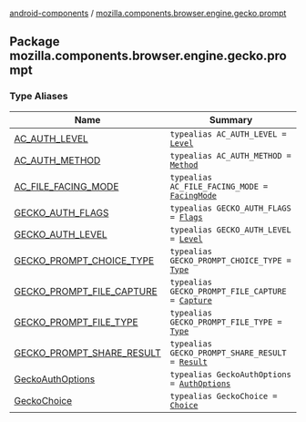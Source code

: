 [android-components](../index.md) / [mozilla.components.browser.engine.gecko.prompt](./index.md)

## Package mozilla.components.browser.engine.gecko.prompt

### Type Aliases

| Name | Summary |
|---|---|
| [AC_AUTH_LEVEL](-a-c_-a-u-t-h_-l-e-v-e-l.md) | `typealias AC_AUTH_LEVEL = `[`Level`](../mozilla.components.concept.engine.prompt/-prompt-request/-authentication/-level/index.md) |
| [AC_AUTH_METHOD](-a-c_-a-u-t-h_-m-e-t-h-o-d.md) | `typealias AC_AUTH_METHOD = `[`Method`](../mozilla.components.concept.engine.prompt/-prompt-request/-authentication/-method/index.md) |
| [AC_FILE_FACING_MODE](-a-c_-f-i-l-e_-f-a-c-i-n-g_-m-o-d-e.md) | `typealias AC_FILE_FACING_MODE = `[`FacingMode`](../mozilla.components.concept.engine.prompt/-prompt-request/-file/-facing-mode/index.md) |
| [GECKO_AUTH_FLAGS](-g-e-c-k-o_-a-u-t-h_-f-l-a-g-s.md) | `typealias GECKO_AUTH_FLAGS = `[`Flags`](https://mozilla.github.io/geckoview/javadoc/mozilla-central/org/mozilla/geckoview/GeckoSession/PromptDelegate/AuthPrompt/AuthOptions/Flags.html) |
| [GECKO_AUTH_LEVEL](-g-e-c-k-o_-a-u-t-h_-l-e-v-e-l.md) | `typealias GECKO_AUTH_LEVEL = `[`Level`](https://mozilla.github.io/geckoview/javadoc/mozilla-central/org/mozilla/geckoview/GeckoSession/PromptDelegate/AuthPrompt/AuthOptions/Level.html) |
| [GECKO_PROMPT_CHOICE_TYPE](-g-e-c-k-o_-p-r-o-m-p-t_-c-h-o-i-c-e_-t-y-p-e.md) | `typealias GECKO_PROMPT_CHOICE_TYPE = `[`Type`](https://mozilla.github.io/geckoview/javadoc/mozilla-central/org/mozilla/geckoview/GeckoSession/PromptDelegate/ChoicePrompt/Type.html) |
| [GECKO_PROMPT_FILE_CAPTURE](-g-e-c-k-o_-p-r-o-m-p-t_-f-i-l-e_-c-a-p-t-u-r-e.md) | `typealias GECKO_PROMPT_FILE_CAPTURE = `[`Capture`](https://mozilla.github.io/geckoview/javadoc/mozilla-central/org/mozilla/geckoview/GeckoSession/PromptDelegate/FilePrompt/Capture.html) |
| [GECKO_PROMPT_FILE_TYPE](-g-e-c-k-o_-p-r-o-m-p-t_-f-i-l-e_-t-y-p-e.md) | `typealias GECKO_PROMPT_FILE_TYPE = `[`Type`](https://mozilla.github.io/geckoview/javadoc/mozilla-central/org/mozilla/geckoview/GeckoSession/PromptDelegate/FilePrompt/Type.html) |
| [GECKO_PROMPT_SHARE_RESULT](-g-e-c-k-o_-p-r-o-m-p-t_-s-h-a-r-e_-r-e-s-u-l-t.md) | `typealias GECKO_PROMPT_SHARE_RESULT = `[`Result`](https://mozilla.github.io/geckoview/javadoc/mozilla-central/org/mozilla/geckoview/GeckoSession/PromptDelegate/SharePrompt/Result.html) |
| [GeckoAuthOptions](-gecko-auth-options.md) | `typealias GeckoAuthOptions = `[`AuthOptions`](https://mozilla.github.io/geckoview/javadoc/mozilla-central/org/mozilla/geckoview/GeckoSession/PromptDelegate/AuthPrompt/AuthOptions.html) |
| [GeckoChoice](-gecko-choice.md) | `typealias GeckoChoice = `[`Choice`](https://mozilla.github.io/geckoview/javadoc/mozilla-central/org/mozilla/geckoview/GeckoSession/PromptDelegate/ChoicePrompt/Choice.html) |
